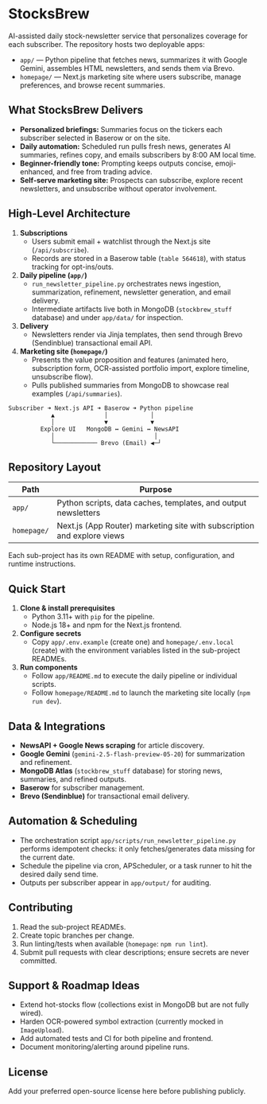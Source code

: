 # StocksBrew

AI-assisted daily stock-newsletter service that personalizes coverage for each subscriber. The repository hosts two deployable apps:
- `app/` &mdash; Python pipeline that fetches news, summarizes it with Google Gemini, assembles HTML newsletters, and sends them via Brevo.
- `homepage/` &mdash; Next.js marketing site where users subscribe, manage preferences, and browse recent summaries.

## What StocksBrew Delivers
- **Personalized briefings:** Summaries focus on the tickers each subscriber selected in Baserow or on the site.
- **Daily automation:** Scheduled run pulls fresh news, generates AI summaries, refines copy, and emails subscribers by 8:00 AM local time.
- **Beginner-friendly tone:** Prompting keeps outputs concise, emoji-enhanced, and free from trading advice.
- **Self-serve marketing site:** Prospects can subscribe, explore recent newsletters, and unsubscribe without operator involvement.

## High-Level Architecture
1. **Subscriptions**
   - Users submit email + watchlist through the Next.js site (`/api/subscribe`).
   - Records are stored in a Baserow table (`table 564618`), with status tracking for opt-ins/outs.
2. **Daily pipeline (`app/`)**
   - `run_newsletter_pipeline.py` orchestrates news ingestion, summarization, refinement, newsletter generation, and email delivery.
   - Intermediate artifacts live both in MongoDB (`stockbrew_stuff` database) and under `app/data/` for inspection.
3. **Delivery**
   - Newsletters render via Jinja templates, then send through Brevo (Sendinblue) transactional email API.
4. **Marketing site (`homepage/`)**
   - Presents the value proposition and features (animated hero, subscription form, OCR-assisted portfolio import, explore timeline, unsubscribe flow).
   - Pulls published summaries from MongoDB to showcase real examples (`/api/summaries`).

```
Subscriber ➜ Next.js API ➜ Baserow ➜ Python pipeline
            ▲              │            │
            │              ▼            ▼
         Explore UI   MongoDB ↔ Gemini ↔ NewsAPI
            │                            │
            └──────────── Brevo (Email) ◀─┘
```

## Repository Layout

| Path        | Purpose                                                                 |
|-------------|-------------------------------------------------------------------------|
| `app/`      | Python scripts, data caches, templates, and output newsletters          |
| `homepage/` | Next.js (App Router) marketing site with subscription and explore views |

Each sub-project has its own README with setup, configuration, and runtime instructions.

## Quick Start

1. **Clone & install prerequisites**
   - Python 3.11+ with `pip` for the pipeline.
   - Node.js 18+ and npm for the Next.js frontend.
2. **Configure secrets**
   - Copy `app/.env.example` (create one) and `homepage/.env.local` (create) with the environment variables listed in the sub-project READMEs.
3. **Run components**
   - Follow `app/README.md` to execute the daily pipeline or individual scripts.
   - Follow `homepage/README.md` to launch the marketing site locally (`npm run dev`).

## Data & Integrations
- **NewsAPI + Google News scraping** for article discovery.
- **Google Gemini** (`gemini-2.5-flash-preview-05-20`) for summarization and refinement.
- **MongoDB Atlas** (`stockbrew_stuff` database) for storing news, summaries, and refined outputs.
- **Baserow** for subscriber management.
- **Brevo (Sendinblue)** for transactional email delivery.

## Automation & Scheduling
- The orchestration script `app/scripts/run_newsletter_pipeline.py` performs idempotent checks: it only fetches/generates data missing for the current date.
- Schedule the pipeline via cron, APScheduler, or a task runner to hit the desired daily send time.
- Outputs per subscriber appear in `app/output/` for auditing.

## Contributing

1. Read the sub-project READMEs.
2. Create topic branches per change.
3. Run linting/tests when available (`homepage`: `npm run lint`).
4. Submit pull requests with clear descriptions; ensure secrets are never committed.

## Support & Roadmap Ideas
- Extend hot-stocks flow (collections exist in MongoDB but are not fully wired).
- Harden OCR-powered symbol extraction (currently mocked in `ImageUpload`).
- Add automated tests and CI for both pipeline and frontend.
- Document monitoring/alerting around pipeline runs.

## License

Add your preferred open-source license here before publishing publicly.

